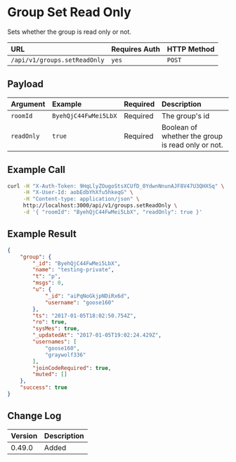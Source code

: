 # Group Set Read Only
Sets whether the group is read only or not.

| URL | Requires Auth | HTTP Method |
| :--- | :--- | :--- |
| `/api/v1/groups.setReadOnly` | `yes` | `POST` |

## Payload

| Argument | Example | Required | Description |
| :--- | :--- | :--- | :--- |
| `roomId` | `ByehQjC44FwMei5LbX` | Required | The group's id |
| `readOnly` | `true` | Required | Boolean of whether the group is read only or not. |

## Example Call
```bash
curl -H "X-Auth-Token: 9HqLlyZOugoStsXCUfD_0YdwnNnunAJF8V47U3QHXSq" \
     -H "X-User-Id: aobEdbYhXfu5hkeqG" \
     -H "Content-type: application/json" \
     http://localhost:3000/api/v1/groups.setReadOnly \
     -d '{ "roomId": "ByehQjC44FwMei5LbX", "readOnly": true }'
```

## Example Result
```json
{
    "group": {
        "_id": "ByehQjC44FwMei5LbX",
        "name": "testing-private",
        "t": "p",
        "msgs": 0,
        "u": {
            "_id": "aiPqNoGkjpNDiRx6d",
            "username": "goose160"
        },
        "ts": "2017-01-05T18:02:50.754Z",
        "ro": true,
        "sysMes": true,
        "_updatedAt": "2017-01-05T19:02:24.429Z",
        "usernames": [
            "goose160",
            "graywolf336"
        ],
        "joinCodeRequired": true,
        "muted": []
    },
    "success": true
}
```

## Change Log

| Version | Description |
| :--- | :--- |
| 0.49.0 | Added |
